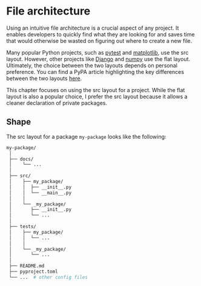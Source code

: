 # File architecture

Using an intuitive file architecture is a crucial aspect of any project. It enables developers to quickly find what they are looking for and saves time that would otherwise be wasted on figuring out where to create a new file.

Many popular Python projects, such as [pytest](https://github.com/pytest-dev/pytest) and [matplotlib](https://github.com/matplotlib/matplotlib), use the src layout. However, other projects like [Django](https://github.com/django/django) and [numpy](https://github.com/numpy/numpy/tree/main) use the flat layout. Ultimately, the choice between the two layouts depends on personal preference. You can find a PyPA article highlighting the key differences between the two layouts [here](https://packaging.python.org/en/latest/discussions/src-layout-vs-flat-layout/).

This chapter focuses on using the src layout for a project. While the flat layout is also a popular choice, I prefer the src layout because it allows a cleaner declaration of private packages.

## Shape

The src layout for a package `my-package` looks like the following:

```sh
my-package/
 │
 ├── docs/
 │    └── ...
 │
 ├── src/
 │    ├── my_package/
 │    │  ├── __init__.py
 │    │  └── __main__.py
 │    │
 │    └── _my_package/
 │       ├── __init__.py
 │       └── ...
 │
 ├── tests/
 │    ├── my_package/
 │    │  └── ...
 │    │
 │    └── _my_package/
 │       └── ...
 │
 ├── README.md
 ├── pyproject.toml
 └── ...  # other config files
```
